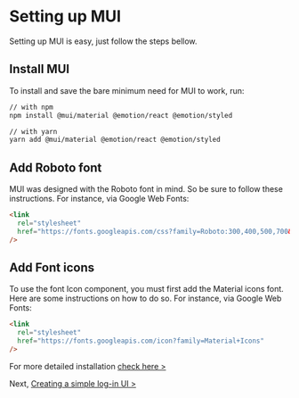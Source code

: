 # Setting up MUI

<p class="description">Setting up MUI is easy, just follow the steps bellow.</p>

## Install MUI

To install and save the bare minimum need for MUI to work, run:

```sh
// with npm
npm install @mui/material @emotion/react @emotion/styled

// with yarn
yarn add @mui/material @emotion/react @emotion/styled
```

## Add Roboto font

MUI was designed with the Roboto font in mind. So be sure to follow these instructions. For instance, via Google Web Fonts:

```html
<link
  rel="stylesheet"
  href="https://fonts.googleapis.com/css?family=Roboto:300,400,500,700&display=swap"
/>
```

## Add Font icons

To use the font Icon component, you must first add the Material icons font. Here are some instructions on how to do so. For instance, via Google Web Fonts:

```html
<link
  rel="stylesheet"
  href="https://fonts.googleapis.com/icon?family=Material+Icons"
/>
```

For more detailed installation [check here >](/getting-started/installation/)

Next, [Creating a simple log-in UI >](/learn/basics/creating-a-simple-log-in-ui/)